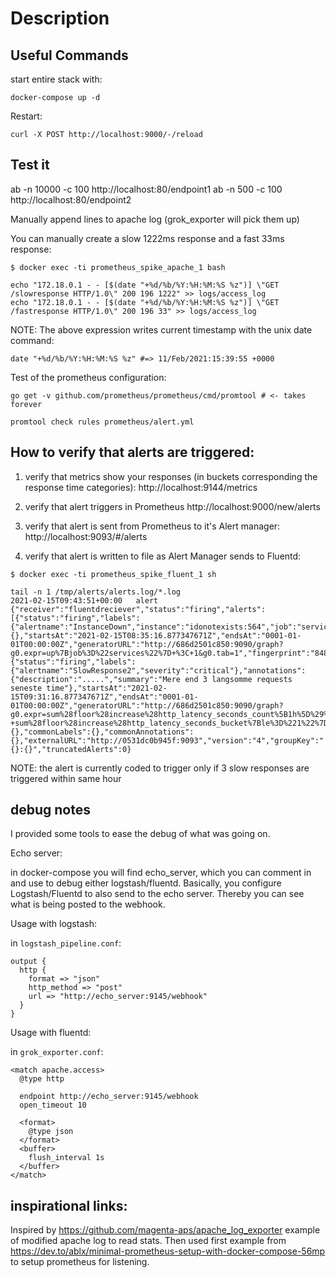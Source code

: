 Description 
============



## Useful Commands


start entire stack with:

```
docker-compose up -d
```

Restart:

```
curl -X POST http://localhost:9000/-/reload
```







## Test it

ab -n 10000 -c 100 http://localhost:80/endpoint1
ab -n 500 -c 100 http://localhost:80/endpoint2

Manually append lines to apache log (grok_exporter will pick them up)

You can manually create a slow 1222ms response and a fast 33ms response:
```
$ docker exec -ti prometheus_spike_apache_1 bash

echo "172.18.0.1 - - [$(date "+%d/%b/%Y:%H:%M:%S %z")] \"GET /slowresponse HTTP/1.0\" 200 196 1222" >> logs/access_log
echo "172.18.0.1 - - [$(date "+%d/%b/%Y:%H:%M:%S %z")] \"GET /fastresponse HTTP/1.0\" 200 196 33" >> logs/access_log
```

NOTE: The above expression writes current timestamp with the unix date command:
```
date "+%d/%b/%Y:%H:%M:%S %z" #=> 11/Feb/2021:15:39:55 +0000
```

Test of the prometheus configuration:

```
go get -v github.com/prometheus/prometheus/cmd/promtool # <- takes forever

promtool check rules prometheus/alert.yml
```

## How to verify that alerts are triggered:

1. verify that metrics show your responses (in buckets corresponding the response time categories): http://localhost:9144/metrics

2. verify that alert triggers in Prometheus http://localhost:9000/new/alerts

3. verify that alert is sent from Prometheus to it's Alert manager: http://localhost:9093/#/alerts

4. verify that alert is written to file as Alert Manager sends to Fluentd:

```
$ docker exec -ti prometheus_spike_fluent_1 sh

tail -n 1 /tmp/alerts/alerts.log/*.log
2021-02-15T09:43:51+00:00	alert	{"receiver":"fluentdreciever","status":"firing","alerts":[{"status":"firing","labels":{"alertname":"InstanceDown","instance":"idonotexists:564","job":"services"},"annotations":{},"startsAt":"2021-02-15T08:35:16.877347671Z","endsAt":"0001-01-01T00:00:00Z","generatorURL":"http://686d2501c850:9090/graph?g0.expr=up%7Bjob%3D%22services%22%7D+%3C+1&g0.tab=1","fingerprint":"848d4fa77803ce9d"},{"status":"firing","labels":{"alertname":"SlowResponse2","severity":"critical"},"annotations":{"description":".....","summary":"Mere end 3 langsomme requests seneste time"},"startsAt":"2021-02-15T09:31:16.877347671Z","endsAt":"0001-01-01T00:00:00Z","generatorURL":"http://686d2501c850:9090/graph?g0.expr=sum%28floor%28increase%28http_latency_seconds_count%5B1h%5D%29%29%29+-+sum%28floor%28increase%28http_latency_seconds_bucket%7Ble%3D%221%22%7D%5B1h%5D%29%29%29+%3E%3D+3&g0.tab=1","fingerprint":"e4a26b1cdb7fcfe4"}],"groupLabels":{},"commonLabels":{},"commonAnnotations":{},"externalURL":"http://0531dc0b945f:9093","version":"4","groupKey":"{}:{}","truncatedAlerts":0}

```

NOTE: the alert is currently coded to trigger only if 3 slow responses are triggered within same hour

## debug notes

I provided some tools to ease the debug of what was going on.

Echo server:

in docker-compose you will find echo_server, which you can comment in and use to debug either logstash/fluentd.
Basically, you configure Logstash/Fluentd to also send to the echo server. Thereby you can see what is being posted
to the webhook.

Usage with logstash:

in `logstash_pipeline.conf`:

```
output {
  http {
    format => "json"
    http_method => "post"
    url => "http://echo_server:9145/webhook"
  }
}
```

Usage with fluentd:

in `grok_exporter.conf`:

```
<match apache.access>
  @type http

  endpoint http://echo_server:9145/webhook
  open_timeout 10

  <format>
    @type json
  </format>
  <buffer>
    flush_interval 1s
  </buffer>
</match>
```

## inspirational links:

Inspired by https://github.com/magenta-aps/apache_log_exporter example of modified apache log to read stats. Then used first example from https://dev.to/ablx/minimal-prometheus-setup-with-docker-compose-56mp to setup prometheus for listening.